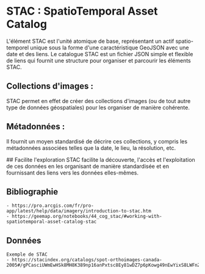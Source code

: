 # STAC : SpatioTemporal Asset Catalog

L'élément STAC est l'unité atomique de base, représentant un actif spatio-temporel unique sous la forme d'une caractéristique GeoJSON avec une date et des liens. Le catalogue STAC est un fichier JSON simple et flexible de liens qui fournit une structure pour organiser et parcourir les éléments STAC.

## Collections d'images : 
STAC permet en effet de créer des collections d'images (ou de tout autre type de données géospatiales) pour les organiser de manière cohérente.

## Métadonnées :
Il fournit un moyen standardisé de décrire ces collections, y compris les métadonnées associées telles que la date, le lieu, la résolution, etc.

## Facilite l'exploration
STAC facilite la découverte, l'accès et l'exploitation de ces données en les organisant de manière standardisée et en fournissant des liens vers les données elles-mêmes.
## Bibliographie

    - https://pro.arcgis.com/fr/pro-app/latest/help/data/imagery/introduction-to-stac.htm
    - https://geemap.org/notebooks/44_cog_stac/#working-with-spatiotemporal-asset-catalog-stac

## Données

    Exemple de STAC
    - https://stacindex.org/catalogs/spot-orthoimages-canada-2005#/gPCasciUWmEwHSk8MH8K389np16anPxtsc8Ey81wDZ7p6pKowg49nEwYixS8LWFnZj58qEm1rpBV1iwLSwHJtrWVNMp9NU5XcG2uYQhYx3WmcRRdaNfkTmLZeZutLgtdSY62BmBVvwccKsHkFP/LcTxR7u1XKaa3U37v8V49cmbisdJaS1FY7nirzyLNC3M9JCdxaQhH9WeurTvGYRaLEj9jLDGrFDW2rWYgE7nedPzWAajEaM4FYDqzPk31pDc3uCPTrcYedXfvj8BxCRh85drzWKEtLoJrqvSrGrvb7mru
